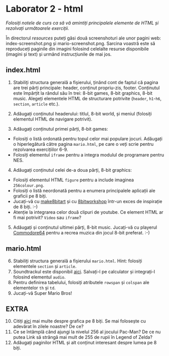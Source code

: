 # Laborator 2 - html

*Folosiți notele de curs ca să vă amintiți principalele elemente de HTML și rezolvați următoarele exerciții.*  

În directorul *resources* puteți găsi două screenshoturi ale unor pagini web: index-screenshot.png și mario-screenshot.png. Sarcina voastră este să reproduceți paginile din imagini folosind celelalte resurse disponibile (imagini și text) și urmând instrucțiunile de mai jos. 

## index.html 

1. Stabiliți structura generală a fișierului, ținând cont de faptul că pagina are trei părți principale: header, conținut propriu-zis, footer. Conținutul este împărțit la rândul său în trei: 8-bit games, 8-bit graphics, 8-bit music. Alegeți elementele HTML de structurare potrivite (`header`, `h1`-`h6`, `section`, `article` etc.).

2.  Adăugați conținutul headerului: titlul, 8-bit world, și meniul (folosiți elementul HTML de navigare potrivit). 

3. Adăugați conținutul primei părți, 8-bit games:

- Folosiți o listă ordonată pentru topul celor mai populare jocuri. Adăugați o hiperlegătură către pagina `mario.html`, pe care o veți scrie pentru rezolvarea exercițiilor 6-9.
- Folosiți elementul `iframe` pentru a integra modulul de programare pentru NES. 

4. Adăugați conținutul celei de-a doua părți, 8-bit graphics:

- Folosiți elementul HTML `figure` pentru a include imaginea `256colour.png`. 
- Folosiți o listă neordonată pentru a enumera principalele aplicații ale graficii pe 8 biți. 
- Jucați-vă cu [make8bitart](https://make8bitart.com/) și cu [8bitworkshop](https://8bitworkshop.com/dithertron) într-un exces de inspirație de 8 biți. :-)
- Atenție la integrarea celor două clipuri de youtube. Ce element HTML ar fi mai potrivit? `Video` sau `iframe`?

5. Adăugați și conținutul ultimei părți, 8-bit music. Jucați-vă cu playerul [Commodore64](https://www.igorski.nl/application/websid/) pentru a recrea muzica din jocul 8-bit preferat. :-) 

## mario.html
6.  Stabiliți structura generală a fișierului `mario.html`. Hint: folosiți elementele `section` și `article`.
7. Soundtrackul este disponibil [aici](https://archive.org/details/SuperMarioBros.ThemeMusic). Salvați-l pe calculator și integrați-l folosind elementul `audio`.
8. Pentru definirea tabelului, folosiți atributele `rowspan` și `colspan` ale elementelor `th` și `td`.
9. Jucați-vă Super Mario Bros! 

## EXTRA

10. Citiți [aici](https://www.onrec.com/news/news-archive/what-is-8-bit-graphics-and-how-it%E2%80%99s-used-nowadays) mai multe despre grafica pe 8 biți. Se mai folosește cu adevărat în zilele noastre? De ce?
11. Ce se întâmplă când ajungi la nivelul 256 al jocului Pac-Man? De ce nu putea Link să strângă mai mult de 255 de rupii în Legend of Zelda?  
12. Adăugați paginilor HTML și alt conținut interesant despre lumea pe 8 biți.

